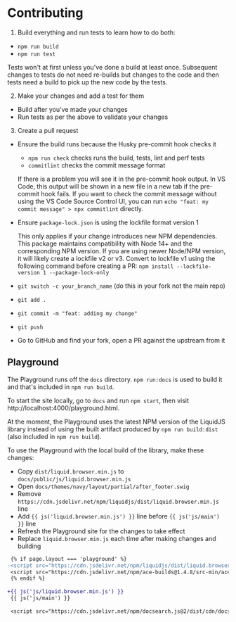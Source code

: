 # Contributing

1. Build everything and run tests to learn how to do both:
  - `npm run build`
  - `npm run test`

  Tests won't at first unless you've done a build at least once.
  Subsequent changes to tests do not need re-builds but changes to the code and
  then tests need a build to pick up the new code by the tests.

2. Make your changes and add a test for them
  - Build after you've made your changes
  - Run tests as per the above to validate your changes

3. Create a pull request
  - Ensure the build runs because the Husky pre-commit hook checks it
    - `npm run check` checks runs the build, tests, lint and perf tests
    - `commitlint` checks the commit message format
    
    If there is a problem you will see it in the pre-commit hook output.
    In VS Code, this output will be shown in a new file in a new tab if the
    pre-commit hook fails.
    If you want to check the commit message without using the VS Code Source
    Control UI, you can run `echo "feat: my commit message" > npx commitlint`
    directly.

  - Ensure `package-lock.json` is using the lockfile format version 1

    This only applies if your change introduces new NPM dependencies.
    This package maintains compatibility with Node 14+ and the corresponding NPM
    version.
    If you are using newer Node/NPM version, it will likely create a lockfile v2
    or v3.
    Convert to lockfile v1 using the following command before creating a PR:
    `npm install --lockfile-version 1 --package-lock-only`

  - `git switch -c your_branch_name` (do this in your fork not the main repo)
  - `git add .`
  - `git commit -m "feat: adding my change"`
  - `git push`
  - Go to GitHub and find your fork, open a PR against the upstream from it

## Playground

The Playground runs off the `docs` directory.
`npm run:docs` is used to build it and that's included in `npm run build`.

To start the site locally, go to `docs` and run `npm start`, then visit
http://localhost:4000/playground.html.

At the moment, the Playground uses the latest NPM version of the LiquidJS
library instead of using the built artifact produced by `npm run build:dist`
(also included in `npm run build`).

To use the Playground with the local build of the library, make these changes:

- Copy `dist/liquid.browser.min.js` to `docs/public/js/liquid.browser.min.js`
- Open `docs/themes/navy/layout/partial/after_footer.swig`
- Remove `https://cdn.jsdelivr.net/npm/liquidjs/dist/liquid.browser.min.js` line
- Add `{{ js('liquid.browser.min.js') }}` line before `{{ js('js/main') }}` line
- Refresh the Playground site for the changes to take effect
- Replace `liquid.browser.min.js` each time after making changes and building

```diff
 {% if page.layout === 'playground' %}
-<script src="https://cdn.jsdelivr.net/npm/liquidjs/dist/liquid.browser.min.js"></script>
 <script src="https://cdn.jsdelivr.net/npm/ace-builds@1.4.8/src-min/ace.js"></script>
 {% endif %}
 
+{{ js('js/liquid.browser.min.js') }}
 {{ js('js/main') }}
 
 <script src="https://cdn.jsdelivr.net/npm/docsearch.js@2/dist/cdn/docsearch.min.js"></script>
```
